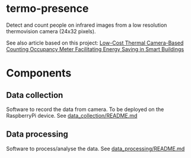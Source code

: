 # termo-presence
Detect and count people on infrared images 
from a low resolution thermovision camera (24x32 pixels).

See also article based on this project: [Low-Cost Thermal Camera-Based Counting Occupancy Meter Facilitating Energy Saving in Smart Buildings](https://www.mdpi.com/1996-1073/14/15/4542/htm)

# Components

## Data collection
Software to record the data from camera.
To be deployed on the RaspberryPi device.
See [data_collection/README.md](./data_collection/README.md)

## Data processing
Software to process/analyse the data.
See [data_processing/README.md](./data_processing/README.md)
